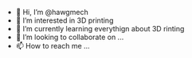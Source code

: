 - 👋 Hi, I’m @hawgmech
- 👀 I’m interested in 3D printing
- 🌱 I’m currently learning everythign about 3D rinting
- 💞️ I’m looking to collaborate on ...
- 📫 How to reach me ...

<!---
hawgmech/hawgmech is a ✨ special ✨ repository because its `README.md` (this file) appears on your GitHub profile.
You can click the Preview link to take a look at your changes.
--->
